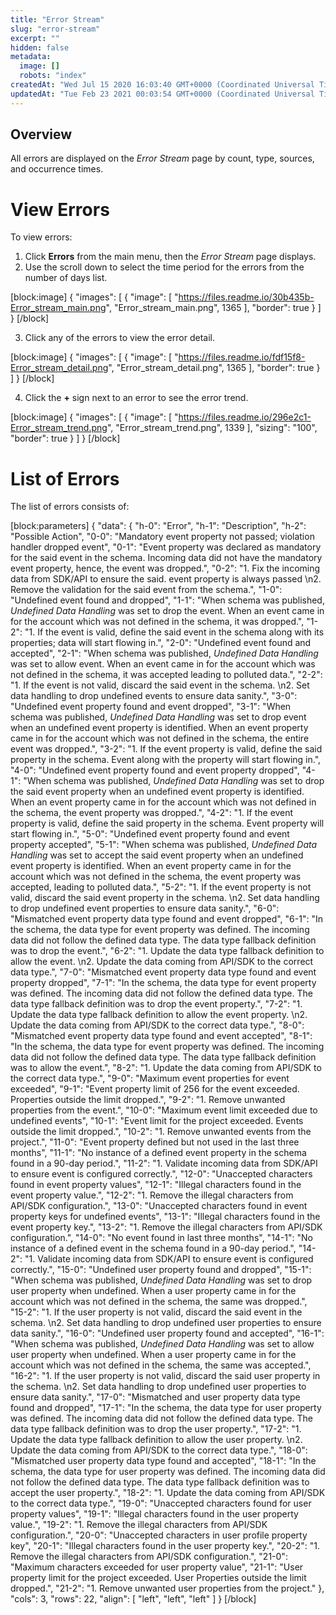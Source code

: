 ```yaml
---
title: "Error Stream"
slug: "error-stream"
excerpt: ""
hidden: false
metadata: 
  image: []
  robots: "index"
createdAt: "Wed Jul 15 2020 16:03:40 GMT+0000 (Coordinated Universal Time)"
updatedAt: "Tue Feb 23 2021 00:03:54 GMT+0000 (Coordinated Universal Time)"
---
```

## Overview

All errors are displayed on the _Error Stream_ page by count, type, sources, and occurrence times. 

# View Errors

To view errors:

1. Click **Errors** from the main menu, then the _Error Stream_ page displays. 
2. Use the scroll down to select the time period for the errors from the number of days list. 

[block:image]
{
  "images": [
    {
      "image": [
        "https://files.readme.io/30b435b-Error_stream_main.png",
        "Error_stream_main.png",
        1365
      ],
      "border": true
    }
  ]
}
[/block]


3. Click any of the errors to view the error detail. 

[block:image]
{
  "images": [
    {
      "image": [
        "https://files.readme.io/fdf15f8-Error_stream_detail.png",
        "Error_stream_detail.png",
        1365
      ],
      "border": true
    }
  ]
}
[/block]


4. Click the **+** sign next to an error to see the error trend. 

[block:image]
{
  "images": [
    {
      "image": [
        "https://files.readme.io/296e2c1-Error_stream_trend.png",
        "Error_stream_trend.png",
        1339
      ],
      "sizing": "100",
      "border": true
    }
  ]
}
[/block]


# List of Errors

The list of errors consists of:

[block:parameters]
{
  "data": {
    "h-0": "Error",
    "h-1": "Description",
    "h-2": "Possible Action",
    "0-0": "Mandatory event property not passed; violation handler dropped event",
    "0-1": "Event property was declared as mandatory for the said event in the schema. Incoming data did not have the mandatory event property, hence, the event was dropped.",
    "0-2": "1. Fix the incoming data from SDK/API to ensure the said. event property is always passed  \n2. Remove the validation for the said event from the schema.",
    "1-0": "Undefined event found and dropped",
    "1-1": "When schema was published, _Undefined Data Handling_ was set to drop the event. When an event came in for the account which was not defined in the schema, it was dropped.",
    "1-2": "1. If the event is valid, define the said event in the schema along with its properties; data will start flowing in.",
    "2-0": "Undefined event found and accepted",
    "2-1": "When schema was published, _Undefined Data Handling_ was set to allow event. When an event came in for the account which was not defined in the schema, it was accepted leading to polluted data.",
    "2-2": "1. If the event is not valid, discard the said event in the schema.  \n2. Set data handling to drop undefined events to ensure data sanity.",
    "3-0": "Undefined event property found and event dropped",
    "3-1": "When schema was published, _Undefined Data Handling_ was set to drop event when an undefined event property is identified. When an event property came in for the account which was not defined in the schema, the entire event was dropped.",
    "3-2": "1. If the event property is valid, define the said property in the schema. Event along with the property will start flowing in.",
    "4-0": "Undefined event property found and event property dropped",
    "4-1": "When schema was published, _Undefined Data Handling_ was set to drop the said event property when an undefined event property is identified. When an event property came in for the account which was not defined in the schema, the event property was dropped.",
    "4-2": "1. If the event property is valid, define the said property in the schema. Event property will start flowing in.",
    "5-0": "Undefined event property found and event property accepted",
    "5-1": "When schema was published, _Undefined Data Handling_ was set to accept the said event property when an undefined event property is identified. When an event property came in for the account which was not defined in the schema, the event property was accepted, leading to polluted data.",
    "5-2": "1. If the event property is not valid, discard the said event property in the schema.  \n2. Set data handling to drop undefined event properties to ensure data sanity.",
    "6-0": "Mismatched event property data type found and event dropped",
    "6-1": "In the schema, the data type for event property was defined. The incoming data did not follow the defined data type. The data type fallback definition was to drop the event.",
    "6-2": "1. Update the data type fallback definition to allow the event.  \n2. Update the data coming from API/SDK to the correct data type.",
    "7-0": "Mismatched event property data type found and event property dropped",
    "7-1": "In the schema, the data type for event property was defined. The incoming data did not follow the defined data type. The data type fallback definition was to drop the event property.",
    "7-2": "1. Update the data type fallback definition to allow the event property.  \n2. Update the data coming from API/SDK to the correct data type.",
    "8-0": "Mismatched event property data type found and event accepted",
    "8-1": "In the schema, the data type for event property was defined. The incoming data did not follow the defined data type. The data type fallback definition was to allow the event.",
    "8-2": "1. Update the data coming from API/SDK to the correct data type.",
    "9-0": "Maximum event properties for event exceeded",
    "9-1": "Event property limit of 256 for the event exceeded. Properties outside the limit dropped.",
    "9-2": "1. Remove unwanted properties from the event.",
    "10-0": "Maximum event limit exceeded due to undefined events",
    "10-1": "Event limit for the project exceeded. Events outside the limit dropped.",
    "10-2": "1. Remove unwanted events from the project.",
    "11-0": "Event property defined but not used in the last three months",
    "11-1": "No instance of a defined event property in the schema found in a 90-day period.",
    "11-2": "1. Validate incoming data from SDK/API to ensure event is configured correctly.",
    "12-0": "Unaccepted characters found in event property values",
    "12-1": "Illegal characters found in the event property value.",
    "12-2": "1. Remove the illegal characters from API/SDK configuration.",
    "13-0": "Unaccepted characters found in event property keys for undefined events",
    "13-1": "Illegal characters found in the event property key.",
    "13-2": "1. Remove the illegal characters from API/SDK configuration.",
    "14-0": "No event found in last three months",
    "14-1": "No instance of a defined event in the schema found in a 90-day period.",
    "14-2": "1. Validate incoming data from SDK/API to ensure event is configured correctly.",
    "15-0": "Undefined user property found and dropped",
    "15-1": "When schema was published, _Undefined Data Handling_ was set to drop user property when undefined. When a user property came in for the account which was not defined in the schema, the same was dropped.",
    "15-2": "1. If the user property is not valid, discard the said event in the schema.  \n2. Set data handling to drop undefined user properties to ensure data sanity.",
    "16-0": "Undefined user property found and accepted",
    "16-1": "When schema was published, _Undefined Data Handling_ was set to allow user property when undefined. When a user property came in for the account which was not defined in the schema, the same was accepted.",
    "16-2": "1. If the user property is not valid, discard the said user property in the schema.  \n2. Set data handling to drop undefined user properties to ensure data sanity.",
    "17-0": "Mismatched and user property data type found and dropped",
    "17-1": "In the schema, the data type for user property was defined. The incoming data did not follow the defined data type. The data type fallback definition was to drop the user property.",
    "17-2": "1. Update the data type fallback definition to allow the user property.  \n2. Update the data coming from API/SDK to the correct data type.",
    "18-0": "Mismatched user property data type found and accepted",
    "18-1": "In the schema, the data type for user property was defined. The incoming data did not follow the defined data type. The data type fallback definition was to accept the user property.",
    "18-2": "1. Update the data coming from API/SDK to the correct data type.",
    "19-0": "Unaccepted characters found for user property values",
    "19-1": "Illegal characters found in the user property value.",
    "19-2": "1. Remove the illegal characters from API/SDK configuration.",
    "20-0": "Unaccepted characters in user profile property key",
    "20-1": "Illegal characters found in the user property key.",
    "20-2": "1. Remove the illegal characters from API/SDK configuration.",
    "21-0": "Maximum characters exceeded for user property value",
    "21-1": "User property limit for the project exceeded. User Properties outside the limit dropped.",
    "21-2": "1. Remove unwanted user properties from the project."
  },
  "cols": 3,
  "rows": 22,
  "align": [
    "left",
    "left",
    "left"
  ]
}
[/block]
